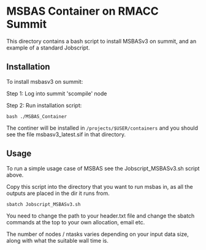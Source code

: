 # MSBAS Container on RMACC Summit

This directory contains a bash script to install MSBASv3 on summit, and an example of a standard Jobscript.

## Installation

To install msbasv3 on summit:

Step 1: Log into summit 'scompile' node

Step 2: Run installation script:

```
bash ./MSBAS_Container 
```

The continer will be installed in `/projects/$USER/containers` and you should see the file msbasv3_latest.sif in that directory.

## Usage

To run a simple usage case of MSBAS see the Jobscript_MSBASv3.sh script above.

Copy this script into the directory that you want to run msbas in, as all the outputs are placed in the dir it runs from.

```
sbatch Jobscript_MSBASv3.sh 

```
You need to change the path to your header.txt file and change the sbatch commands at the top to your own allocation, email etc.

The number of nodes / ntasks varies depending on your input data size, along with what the suitable wall time is. 



